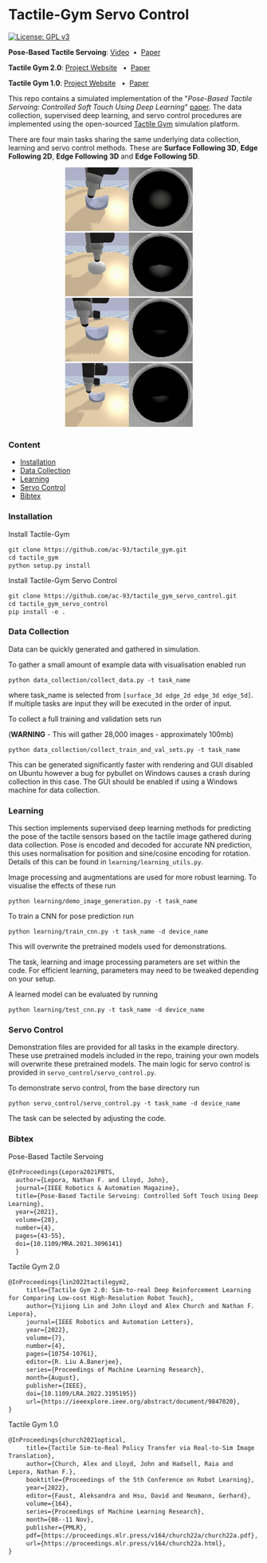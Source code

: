 # Tactile-Gym Servo Control
[![License: GPL v3](https://img.shields.io/badge/License-GPLv3-blue.svg)](LICENSE)


**Pose-Based Tactile Servoing**: [Video](https://www.youtube.com/watch?v=12-DJeRcfn0)&nbsp;&nbsp;•&nbsp;&nbsp;[Paper](https://ieeexplore.ieee.org/document/9502718)

**Tactile Gym 2.0**: [Project Website](https://sites.google.com/my.bristol.ac.uk/tactilegym2/home) &nbsp;&nbsp;•&nbsp;&nbsp;[Paper](https://ieeexplore.ieee.org/abstract/document/9847020)

**Tactile Gym 1.0**: [Project Website](https://sites.google.com/my.bristol.ac.uk/tactile-gym-sim2real/home) &nbsp;&nbsp;•&nbsp;&nbsp;[Paper](http://arxiv.org/abs/2106.08796)

This repo contains a simulated implementation of the "*Pose-Based Tactile Servoing: Controlled Soft Touch Using Deep Learning*" [paper](https://ieeexplore.ieee.org/document/9502718). The data collection, supervised deep learning, and servo control procedures are implemented using the open-sourced [Tactile Gym](https://github.com/ac-93/tactile_gym) simulation platform.

There are four main tasks sharing the same underlying data collection, learning and servo control methods. These are **Surface Following 3D**, **Edge Following 2D**, **Edge Following 3D** and **Edge Following 5D**.

<p align="center">
   <img width="256" src="example_videos/surface_3d_saddle.gif" title="Surface Following 3D."> &nbsp;&nbsp;&nbsp;&nbsp;
  <img width="256" src="example_videos/edge_2d_circle.gif" title="Edge Following 2D."> &nbsp;&nbsp;&nbsp;&nbsp;<br>
  <img width="256" src="example_videos/edge_3d_saddle.gif" title="Edge Following 3D."> &nbsp;&nbsp;&nbsp;&nbsp;
  <img width="256" src="example_videos/edge_5d_saddle.gif" title="Edge Following 5D."> &nbsp;&nbsp;&nbsp;&nbsp;
</p>


### Content ###
- [Installation](#installation)
- [Data Collection](#data-collection)
- [Learning](#learning)
- [Servo Control](#servo-control)
- [Bibtex](#bibtex)


### Installation ###

Install Tactile-Gym
```
git clone https://github.com/ac-93/tactile_gym.git
cd tactile_gym
python setup.py install
```

Install Tactile-Gym Servo Control
```
git clone https://github.com/ac-93/tactile_gym_servo_control.git
cd tactile_gym_servo_control
pip install -e .
```

### Data Collection ###

Data can be quickly generated and gathered in simulation.

To gather a small amount of example data with visualisation enabled run

```
python data_collection/collect_data.py -t task_name
```

where task_name is selected from ```[surface_3d edge_2d edge_3d edge_5d]```. If multiple tasks are input they will be executed in the order of input.

To collect a full training and validation sets run

(**WARNING** - This will gather 28,000 images - approximately 100mb)

```
python data_collection/collect_train_and_val_sets.py -t task_name
```

This can be generated significantly faster with rendering and GUI disabled on Ubuntu however a bug for pybullet on Windows causes a crash during collection in this case. The GUI should be enabled if using a Windows machine for data collection.

### Learning ###

This section implements supervised deep learning methods for predicting the pose of the tactile sensors based on the tactile image gathered during data collection.  Pose is encoded and decoded for accurate NN prediction, this uses normalisation for position and  sine/cosine encoding for rotation. Details of this can be found in ```learning/learning_utils.py```.

Image processing and augmentations are used for more robust learning. To visualise the effects of these run

```
python learning/demo_image_generation.py -t task_name
```

To train a CNN for pose prediction run

```
python learning/train_cnn.py -t task_name -d device_name
```
This will overwrite the pretrained models used for demonstrations.

The task, learning and image processing parameters are set within the code. For efficient learning, parameters may need to be tweaked depending on your setup.

A learned model can be evaluated by running

```
python learning/test_cnn.py -t task_name -d device_name
```

### Servo Control ###

Demonstration files are provided for all tasks in the example directory. These use pretrained models included in the repo, training your own models will overwrite these pretrained models. The main logic for servo control is provided in ```servo_control/servo_control.py```.

To demonstrate servo control, from the base directory run

```
python servo_control/servo_control.py -t task_name -d device_name
```
The task can be selected by adjusting the code.

### Bibtex ###

Pose-Based Tactile Servoing
```
@InProceedings{Lepora2021PBTS,
  author={Lepora, Nathan F. and Lloyd, John},
  journal={IEEE Robotics & Automation Magazine},
  title={Pose-Based Tactile Servoing: Controlled Soft Touch Using Deep Learning},
  year={2021},
  volume={28},
  number={4},
  pages={43-55},
  doi={10.1109/MRA.2021.3096141}
  }

```
Tactile Gym 2.0
```
@InProceedings{lin2022tactilegym2,
     title={Tactile Gym 2.0: Sim-to-real Deep Reinforcement Learning for Comparing Low-cost High-Resolution Robot Touch},
     author={Yijiong Lin and John Lloyd and Alex Church and Nathan F. Lepora},
     journal={IEEE Robotics and Automation Letters},
     year={2022},
     volume={7},
     number={4},
     pages={10754-10761},
     editor={R. Liu A.Banerjee},
     series={Proceedings of Machine Learning Research},
     month={August},
     publisher={IEEE},
     doi={10.1109/LRA.2022.3195195}}
     url={https://ieeexplore.ieee.org/abstract/document/9847020},
}
```

Tactile Gym 1.0
```
@InProceedings{church2021optical,
     title={Tactile Sim-to-Real Policy Transfer via Real-to-Sim Image Translation},
     author={Church, Alex and Lloyd, John and Hadsell, Raia and Lepora, Nathan F.},
     booktitle={Proceedings of the 5th Conference on Robot Learning},
     year={2022},
     editor={Faust, Aleksandra and Hsu, David and Neumann, Gerhard},
     volume={164},
     series={Proceedings of Machine Learning Research},
     month={08--11 Nov},
     publisher={PMLR},
     pdf={https://proceedings.mlr.press/v164/church22a/church22a.pdf},
     url={https://proceedings.mlr.press/v164/church22a.html},
}
```
